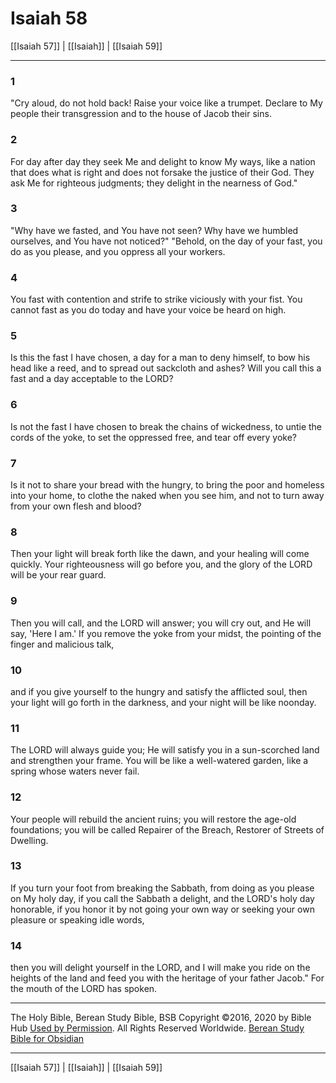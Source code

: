 # Isaiah 58

[[Isaiah 57]] | [[Isaiah]] | [[Isaiah 59]]

---

### 1
"Cry aloud, do not hold back! Raise your voice like a trumpet. Declare to My people their transgression and to the house of Jacob their sins.

### 2
For day after day they seek Me and delight to know My ways, like a nation that does what is right and does not forsake the justice of their God. They ask Me for righteous judgments; they delight in the nearness of God."

### 3
"Why have we fasted, and You have not seen? Why have we humbled ourselves, and You have not noticed?" "Behold, on the day of your fast, you do as you please, and you oppress all your workers.

### 4
You fast with contention and strife to strike viciously with your fist. You cannot fast as you do today and have your voice be heard on high.

### 5
Is this the fast I have chosen, a day for a man to deny himself, to bow his head like a reed, and to spread out sackcloth and ashes? Will you call this a fast and a day acceptable to the LORD?

### 6
Is not the fast I have chosen to break the chains of wickedness, to untie the cords of the yoke, to set the oppressed free, and tear off every yoke?

### 7
Is it not to share your bread with the hungry, to bring the poor and homeless into your home, to clothe the naked when you see him, and not to turn away from your own flesh and blood?

### 8
Then your light will break forth like the dawn, and your healing will come quickly. Your righteousness will go before you, and the glory of the LORD will be your rear guard.

### 9
Then you will call, and the LORD will answer; you will cry out, and He will say, 'Here I am.' If you remove the yoke from your midst, the pointing of the finger and malicious talk,

### 10
and if you give yourself to the hungry and satisfy the afflicted soul, then your light will go forth in the darkness, and your night will be like noonday.

### 11
The LORD will always guide you; He will satisfy you in a sun-scorched land and strengthen your frame. You will be like a well-watered garden, like a spring whose waters never fail.

### 12
Your people will rebuild the ancient ruins; you will restore the age-old foundations; you will be called Repairer of the Breach, Restorer of Streets of Dwelling.

### 13
If you turn your foot from breaking the Sabbath, from doing as you please on My holy day, if you call the Sabbath a delight, and the LORD's holy day honorable, if you honor it by not going your own way or seeking your own pleasure or speaking idle words,

### 14
then you will delight yourself in the LORD, and I will make you ride on the heights of the land and feed you with the heritage of your father Jacob." For the mouth of the LORD has spoken.

---

The Holy Bible, Berean Study Bible, BSB
Copyright ©2016, 2020 by Bible Hub
[Used by Permission](https://berean.bible/terms.htm). All Rights Reserved Worldwide.
[Berean Study Bible for Obsidian](https://github.com/gapmiss/berean-study-bible-for-obsidian)

---

[[Isaiah 57]] | [[Isaiah]] | [[Isaiah 59]]

